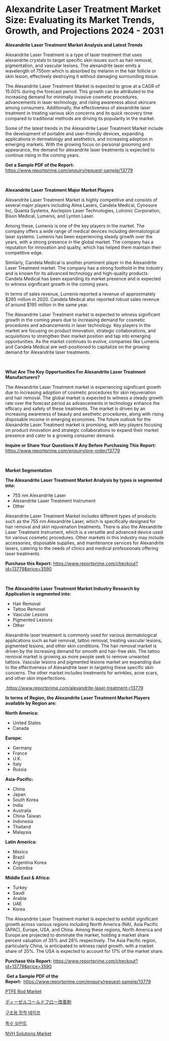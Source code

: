 <p><h1>Alexandrite Laser Treatment Market Size: Evaluating its Market Trends, Growth, and Projections 2024 - 2031</h1></p><p><strong>Alexandrite Laser Treatment Market Analysis and Latest Trends</strong></p>
<p><p>Alexandrite Laser Treatment is a type of laser treatment that uses alexandrite crystals to target specific skin issues such as hair removal, pigmentation, and vascular lesions. The alexandrite laser emits a wavelength of 755nm which is absorbed by melanin in the hair follicle or skin lesion, effectively destroying it without damaging surrounding tissue.</p><p>The Alexandrite Laser Treatment Market is expected to grow at a CAGR of 15.00% during the forecast period. This growth can be attributed to the increasing demand for minimally invasive cosmetic procedures, advancements in laser technology, and rising awareness about skincare among consumers. Additionally, the effectiveness of alexandrite laser treatment in treating various skin concerns and its quick recovery time compared to traditional methods are driving its popularity in the market.</p><p>Some of the latest trends in the Alexandrite Laser Treatment Market include the development of portable and user-friendly devices, expanding applications in dermatology and aesthetics, and increasing adoption in emerging markets. With the growing focus on personal grooming and appearance, the demand for alexandrite laser treatments is expected to continue rising in the coming years.</p></p>
<p><strong>Get a Sample PDF of the Report:&nbsp;</strong> <a href="https://www.reportprime.com/enquiry/request-sample/13779">https://www.reportprime.com/enquiry/request-sample/13779</a></p>
<p>&nbsp;</p>
<p><strong>Alexandrite Laser Treatment Major Market Players</strong></p>
<p><p>Alexandrite Laser Treatment Market is highly competitive and consists of several major players including Alma Lasers, Candela Medical, Cynosure Inc, Quanta Systems, Asclepion Laser Technologies, Lutronic Corporation, Bison Medical, Lumenis, and Lynton Laser.</p><p>Among these, Lumenis is one of the key players in the market. The company offers a wide range of medical devices including dermatological laser systems. Lumenis has been experiencing steady growth over the years, with a strong presence in the global market. The company has a reputation for innovation and quality, which has helped them maintain their competitive edge.</p><p>Similarly, Candela Medical is another prominent player in the Alexandrite Laser Treatment market. The company has a strong foothold in the industry and is known for its advanced technology and high-quality products. Candela Medical has been expanding its market presence and is expected to witness significant growth in the coming years.</p><p>In terms of sales revenue, Lumenis reported a revenue of approximately $285 million in 2020. Candela Medical also reported robust sales revenue of around $195 million in the same year.</p><p>The Alexandrite Laser Treatment market is expected to witness significant growth in the coming years due to increasing demand for cosmetic procedures and advancements in laser technology. Key players in the market are focusing on product innovation, strategic collaborations, and acquisitions to strengthen their market position and tap into emerging opportunities. As the market continues to evolve, companies like Lumenis and Candela Medical are well-positioned to capitalize on the growing demand for Alexandrite laser treatments.</p></p>
<p>&nbsp;</p>
<p><strong>What Are The Key Opportunities For Alexandrite Laser Treatment Manufacturers?</strong></p>
<p><p>The Alexandrite Laser Treatment market is experiencing significant growth due to increasing adoption of cosmetic procedures for skin rejuvenation and hair removal. The global market is expected to witness a steady growth rate over the forecast period as advancements in technology enhance the efficacy and safety of these treatments. The market is driven by an increasing awareness of beauty and aesthetic procedures, along with rising disposable income in emerging economies. The future outlook for the Alexandrite Laser Treatment market is promising, with key players focusing on product innovation and strategic collaborations to expand their market presence and cater to a growing consumer demand.</p></p>
<p><strong>Inquire or Share Your Questions If Any Before Purchasing This Report:</strong> <a href="https://www.reportprime.com/enquiry/pre-order/13779">https://www.reportprime.com/enquiry/pre-order/13779</a></p>
<p>&nbsp;</p>
<p><strong>Market Segmentation</strong></p>
<p><strong>The Alexandrite Laser Treatment Market Analysis by types is segmented into:</strong></p>
<p><ul><li>755 nm Alexandrite Laser</li><li>Alexandrite Laser Treatment Instrument</li><li>Other</li></ul></p>
<p><p>Alexandrite Laser Treatment Market includes different types of products such as the 755 nm Alexandrite Laser, which is specifically designed for hair removal and skin rejuvenation treatments. There is also the Alexandrite Laser Treatment Instrument, which is a versatile and advanced device used for various cosmetic procedures. Other markets in this industry may include accessories, disposable supplies, and maintenance services for Alexandrite lasers, catering to the needs of clinics and medical professionals offering laser treatments.</p></p>
<p><strong>Purchase this Report:&nbsp;</strong><a href="https://www.reportprime.com/checkout?id=13779&price=3590">https://www.reportprime.com/checkout?id=13779&price=3590</a></p>
<p>&nbsp;</p>
<p><strong>The Alexandrite Laser Treatment Market Industry Research by Application is segmented into:</strong></p>
<p><ul><li>Hair Removal</li><li>Tattoo Removal</li><li>Vascular Lesions</li><li>Pigmented Lesions</li><li>Other</li></ul></p>
<p><p>Alexandrite laser treatment is commonly used for various dermatological applications such as hair removal, tattoo removal, treating vascular lesions, pigmented lesions, and other skin conditions. The hair removal market is driven by the increasing demand for smooth and hair-free skin. The tattoo removal market is growing as more people seek to remove unwanted tattoos. Vascular lesions and pigmented lesions market are expanding due to the effectiveness of Alexandrite laser in targeting these specific skin concerns. The other market includes treatments for wrinkles, acne scars, and other skin imperfections.</p></p>
<p><a href="https://www.reportprime.com/alexandrite-laser-treatment-r13779">&nbsp;https://www.reportprime.com/alexandrite-laser-treatment-r13779</a></p>
<p><strong>In terms of Region, the Alexandrite Laser Treatment Market Players available by Region are:</strong></p>
<p>
    <p> <strong> North America: </strong>
        <ul>
            <li>United States</li>
            <li>Canada</li>
        </ul>
        </p> 
    <p> <strong> Europe: </strong>
        <ul>
            <li>Germany</li>
            <li>France</li>
            <li>U.K.</li>
            <li>Italy</li>
            <li>Russia</li>
        </ul>
        </p> 
    <p> <strong> Asia-Pacific: </strong>
        <ul>
            <li>China</li>
            <li>Japan</li>
            <li>South Korea</li>
            <li>India</li>
            <li>Australia</li>
            <li>China Taiwan</li>
            <li>Indonesia</li>
            <li>Thailand</li>
            <li>Malaysia</li>
        </ul>
        </p> 
    <p> <strong> Latin America: </strong>
        <ul>
            <li>Mexico</li>
            <li>Brazil</li>
            <li>Argentina Korea</li>
            <li>Colombia</li>
        </ul>
        </p> 
    <p> <strong> Middle East & Africa: </strong>
        <ul>
            <li>Turkey</li>
            <li>Saudi</li>
            <li>Arabia</li>
            <li>UAE</li>
            <li>Korea</li>
        </ul>
    </p>
    </p>
<p><p>The Alexandrite Laser Treatment market is expected to exhibit significant growth across various regions including North America (NA), Asia Pacific (APAC), Europe, USA, and China. Among these regions, North America and Europe are projected to dominate the market, holding a market share percent valuation of 35% and 28% respectively. The Asia Pacific region, particularly China, is anticipated to witness rapid growth, with a market share of 20%. The USA is expected to account for 17% of the market share.</p></p>
<p><strong>Purchase this Report: </strong><a href="https://www.reportprime.com/checkout?id=13779&price=3590">https://www.reportprime.com/checkout?id=13779&price=3590</a></p>
<p>&nbsp;<strong>Get a Sample PDF of the Report:&nbsp;&nbsp;</strong><a href="https://www.reportprime.com/enquiry/request-sample/13779">https://www.reportprime.com/enquiry/request-sample/13779</a></p>
<p><strong></strong></p>
<p><p><a href="https://issuu.com/reportprime-2/docs/ptfe-rod-market-size-2030.pptx">PTFE Rod Market</a></p><p><a href="https://github.com/bucuel854722/Market-Research-Report-List-1/blob/main/144698124735.md">ディーゼルコールドフロー改善剤</a></p><p><a href="https://github.com/khytkeqagplkzqvh/Market-Research-Report-List-1/blob/main/409953522784.md">구조용 접착 테이프</a></p><p><a href="https://github.com/bvubpqd5241630/Market-Research-Report-List-1/blob/main/939532022783.md">특수 실런트</a></p><p><a href="https://github.com/fiixsa/Market-Research-Report-List-2/blob/main/nvh-solutions-market.md">NVH Solutions Market</a></p></p>